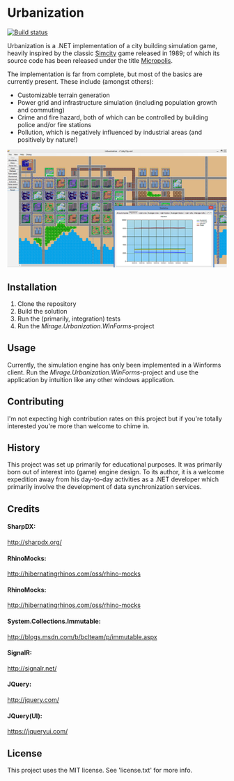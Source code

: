 # Urbanization

[![Build status](https://ci.appveyor.com/api/projects/status/ala0uiruj1s644pq/branch/master?svg=true)](https://ci.appveyor.com/project/Miragecoder/urbanization/branch/master)

Urbanization is a .NET implementation of a city building simulation game, heavily inspired by the classic [Simcity](http://en.wikipedia.org/wiki/SimCity_(1989_video_game)) game released in 1989; of which its source code has been released under the title [Micropolis](https://github.com/SimHacker/micropolis).

The implementation is far from complete, but most of the basics are currently present. These include (amongst others):
- Customizable terrain generation
- Power grid and infrastructure simulation (including population growth and commuting)
- Crime and fire hazard, both of which can be controlled by building police and/or fire stations
- Pollution, which is negatively influenced by industrial areas (and positively by nature!)

![Screenshot of 'Urbanization'](/screenshot.png?raw=true "Screenshot of 'Urbanization'")

## Installation

1. Clone the repository
2. Build the solution
3. Run the (primarily, integration) tests
4. Run the *Mirage.Urbanization.WinForms*-project 

## Usage

Currently, the simulation engine has only been implemented in a Winforms client. Run the *Mirage.Urbanization.WinForms*-project and use the application by intuition like any other windows application.

## Contributing

I'm not expecting high contribution rates on this project but if you're totally interested you're more than welcome to chime in.

## History

This project was set up primarily for educational purposes. It was primarily born out of interest into (game) engine design. To its author, it is a welcome expedition away from his day-to-day activities as a .NET developer which primarily involve the development of data synchronization services.

## Credits

#### SharpDX:

http://sharpdx.org/

#### RhinoMocks:

http://hibernatingrhinos.com/oss/rhino-mocks

#### RhinoMocks:

http://hibernatingrhinos.com/oss/rhino-mocks

#### System.Collections.Immutable:

http://blogs.msdn.com/b/bclteam/p/immutable.aspx

#### SignalR:

http://signalr.net/

#### JQuery:

http://jquery.com/

#### JQuery(UI):

https://jqueryui.com/

## License

This project uses the MIT license. See 'license.txt' for more info.
